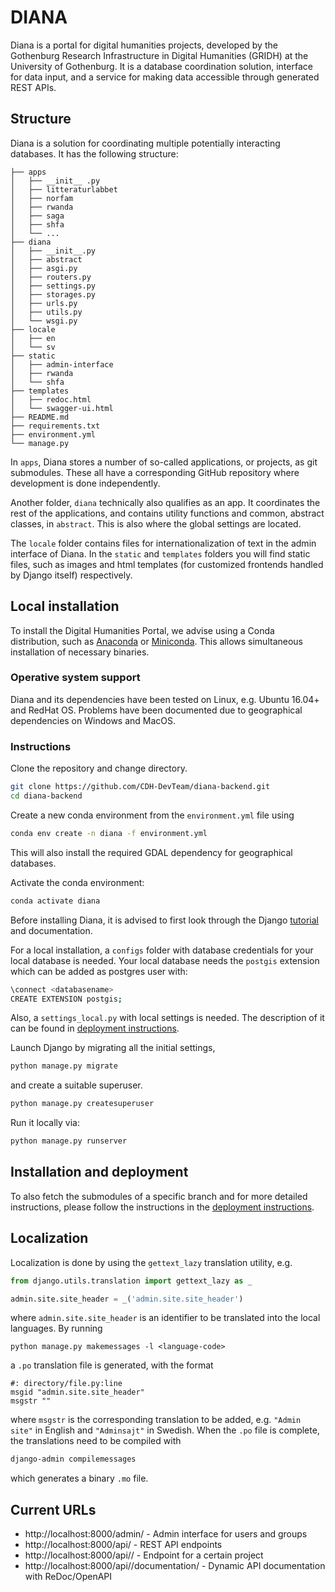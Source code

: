 # DIANA
Diana is a portal for digital humanities projects, developed by the Gothenburg Research Infrastructure in Digital Humanities (GRIDH) at the University of Gothenburg. It is a database coordination solution, interface for data input, and a service for making data accessible through generated REST APIs.

## Structure
Diana is a solution for coordinating multiple potentially interacting databases. It has the following structure:

```
├── apps
│   ├── __init__ .py
│   ├── litteraturlabbet
│   ├── norfam
│   ├── rwanda
│   ├── saga
│   ├── shfa
│   └── ...
├── diana
│   ├── __init__.py
│   ├── abstract
│   ├── asgi.py
│   ├── routers.py
│   ├── settings.py
│   ├── storages.py
│   ├── urls.py
│   ├── utils.py
│   └── wsgi.py
├── locale
│   ├── en
│   └── sv
├── static
│   ├── admin-interface
│   ├── rwanda
│   └── shfa
├── templates
│   ├── redoc.html
│   └── swagger-ui.html
├── README.md
├── requirements.txt
├── environment.yml
└── manage.py
```

In `apps`, Diana stores a number of so-called applications, or projects, as git submodules. These all have a corresponding GitHub repository where development is done independently.

Another folder, `diana` technically also qualifies as an app. It coordinates the rest of the applications, and contains utility functions and common, abstract classes, in `abstract`. This is also where the global settings are located.

The `locale` folder contains files for internationalization of text in the admin interface of Diana. In the `static` and `templates` folders you will find static files, such as images and html templates (for customized frontends handled by Django itself) respectively.

## Local installation
To install the Digital Humanities Portal, we advise using a Conda distribution, such as [Anaconda](https://www.anaconda.com/) or [Miniconda](https://docs.conda.io/en/latest/miniconda.html). 
This allows simultaneous installation of necessary binaries.

### Operative system support
Diana and its dependencies have been tested on Linux, e.g. Ubuntu 16.04+ and RedHat OS. Problems have been documented due to geographical dependencies on Windows and MacOS.

### Instructions
Clone the repository and change directory. 
```bash
git clone https://github.com/CDH-DevTeam/diana-backend.git
cd diana-backend
```

Create a new conda environment from the `environment.yml` file using
```bash
conda env create -n diana -f environment.yml
```
This will also install the required GDAL dependency for geographical databases.

Activate the conda environment:
```bash
conda activate diana
```

Before installing Diana, it is advised to first look through the Django [tutorial](https://docs.djangoproject.com/en/4.1/intro/tutorial01/) and documentation.

For a local installation, a `configs` folder with database credentials for your local database is needed.
Your local database needs the `postgis` extension which can be added as postgres user with:
```bash
\connect <databasename>
CREATE EXTENSION postgis;
```
Also, a `settings_local.py` with local settings is needed. The description of it can be found in [deployment instructions](deployment.md).

Launch Django by migrating all the initial settings,
```bash
python manage.py migrate 
```
and create a suitable superuser.

```bash
python manage.py createsuperuser 
```

Run it locally via:
```bash
python manage.py runserver
```

## Installation and deployment
To also fetch the submodules of a specific branch and for more detailed instructions, please follow the instructions in the [deployment instructions](deployment.md).

## Localization
Localization is done by using the `gettext_lazy` translation utility, e.g.
```python
from django.utils.translation import gettext_lazy as _

admin.site.site_header = _('admin.site.site_header')
```
where `admin.site.site_header` is an identifier to be translated into the local languages. By running
```
python manage.py makemessages -l <language-code>
```
a `.po` translation file is generated, with the format
```
#: directory/file.py:line
msgid "admin.site.site_header"
msgstr ""
```
where `msgstr` is the corresponding translation to be added, e.g. `"Admin site"` in English and `"Adminsajt"` in Swedish. 
When the `.po` file is complete, the translations need to be compiled with
```bash
django-admin compilemessages
```
which generates a binary `.mo` file.

## Current URLs

- http://localhost:8000/admin/ - Admin interface for  users and groups
- http://localhost:8000/api/ - REST API endpoints
- http://localhost:8000/api/<project>/ - Endpoint for a certain project
- http://localhost:8000/api/<project>/documentation/ - Dynamic API documentation with ReDoc/OpenAPI

